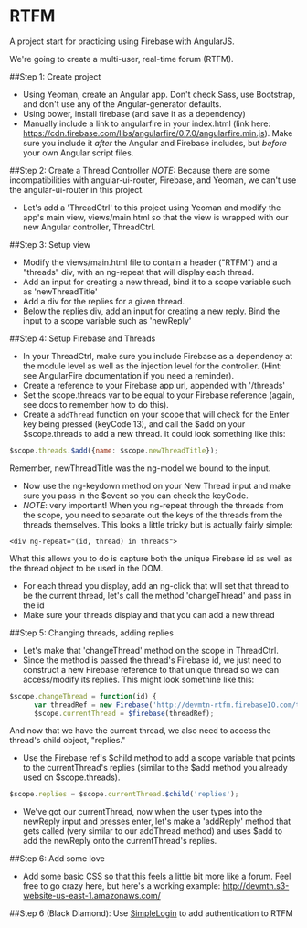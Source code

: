 RTFM
====

A project start for practicing using Firebase with AngularJS.

We're going to create a multi-user, real-time forum (RTFM).

##Step 1: Create project
* Using Yeoman, create an Angular app. Don't check Sass, use Bootstrap, and don't use any of the Angular-generator defaults.
* Using bower, install firebase (and save it as a dependency)
* Manually include a link to angularfire in your index.html (link here: https://cdn.firebase.com/libs/angularfire/0.7.0/angularfire.min.js). Make sure you include it *after* the Angular and Firebase includes, but *before* your own Angular script files.

##Step 2: Create a Thread Controller
*NOTE:* Because there are some incompatibilities with angular-ui-router, Firebase, and Yeoman, we can't use the angular-ui-router in this project. 
* Let's add a 'ThreadCtrl' to this project using Yeoman and modify the app's main view, views/main.html so that the view is wrapped with our new Angular controller, ThreadCtrl.

##Step 3: Setup view
* Modify the views/main.html file to contain a header ("RTFM") and a "threads" div, with an ng-repeat that will display each thread.
* Add an input for creating a new thread, bind it to a scope variable such as 'newThreadTitle'
* Add a div for the replies for a given thread. 
* Below the replies div, add an input for creating a new reply. Bind the input to a scope variable such as 'newReply'

##Step 4: Setup Firebase and Threads
* In your ThreadCtrl, make sure you include Firebase as a dependency at the module level as well as the injection level for the controller. (Hint: see AngularFire documentation if you need a reminder).
* Create a reference to your Firebase app url, appended with '/threads'
* Set the scope.threads var to be equal to your Firebase reference (again, see docs to remember how to do this).
* Create a `addThread` function on your scope that will check for the Enter key being pressed (keyCode 13), and call the $add on your $scope.threads to add a new thread. It could look something like this:

```javascript
$scope.threads.$add({name: $scope.newThreadTitle});
```
Remember, newThreadTitle was the ng-model we bound to the input.
* Now use the ng-keydown method on your New Thread input and make sure you pass in the $event so you can check the keyCode.
* *NOTE*: very important! When you ng-repeat through the threads from the scope, you need to separate out the keys of the threads from the threads themselves. This looks a little tricky but is actually fairly simple:

```
<div ng-repeat="(id, thread) in threads">
```
What this allows you to do is capture both the unique Firebase id as well as the thread object to be used in the DOM.
* For each thread you display, add an ng-click that will set that thread to be the current thread, let's call the method 'changeThread' and pass in the id
* Make sure your threads display and that you can add a new thread

##Step 5: Changing threads, adding replies
* Let's make that 'changeThread' method on the scope in ThreadCtrl.
* Since the method is passed the thread's Firebase id, we just need to construct a new Firebase reference to that unique thread so we can access/modify its replies. This might look somethine like this:

```javascript
$scope.changeThread = function(id) {
      var threadRef = new Firebase('http://devmtn-rtfm.firebaseIO.com/threads/'+id);
      $scope.currentThread = $firebase(threadRef);
```
And now that we have the current thread, we also need to access the thread's child object, "replies."
* Use the Firebase ref's $child method to add a scope variable that points to the currentThread's replies (similar to the $add method you already used on $scope.threads).

```javascript
$scope.replies = $scope.currentThread.$child('replies');
```

* We've got our currentThread, now when the user types into the newReply input and presses enter, let's make a 'addReply' method that gets called (very similar to our addThread method) and uses $add to add the newReply onto the currentThread's replies.

##Step 6: Add some love
* Add some basic CSS so that this feels a little bit more like a forum. Feel free to go crazy here, but here's a working example: http://devmtn.s3-website-us-east-1.amazonaws.com/

##Step 6 (Black Diamond): Use [SimpleLogin](https://www.firebase.com/docs/angular/reference.html#firebasesimplelogin) to add authentication to RTFM
